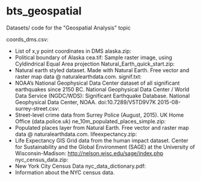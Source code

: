 # bts_geospatial
Datasets/ code for the "Geospatial Analysis" topic

coords_dms.csv:
- List of x,y point coordinates in DMS
alaska.zip:
- Political boundary of Alaska
cea.tif:
Sample raster image, using Cyldindrical Equal Area projection
Natural_Earth_quick_start.zip:
- Natural earth styled dataset. Made with Natural Earth. Free vector and raster map data @ naturalearthdata.com.
signif.txt:
- NOAA’s National Geophysical Data Center dataset of all significant earthquakes since 2150 BC. National Geophysical Data Center / World Data Service (NGDC/WDS): Significant Earthquake Database. National Geophysical Data Center, NOAA. doi:10.7289/V5TD9V7K
2015-08-surrey-street.csv:
- Street-level crime data from Surrey Police (August, 2015). UK Home Office (data.police.uk)
ne_10m_populated_places_simple.zip:
- Populated places layer from Natural Earth. Free vector and raster map data @ naturalearthdata.com.
lifeexpectancy.zip:
-  Life Expectancy GIS Grid data from the human impact dataset.  Center for Sustainability and the Global Environment (SAGE) at the University of Wisconsin-Madison: http://nelson.wisc.edu/sage/index.php
nyc_census_data.zip:
- New York City Census Data
nyc_data_dictionary.pdf:
- Information about the NYC census data.

